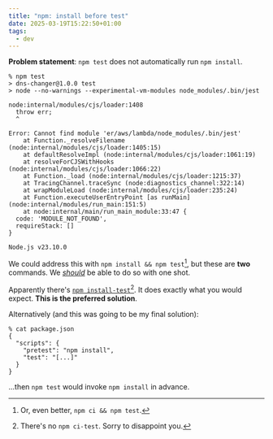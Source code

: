 ```yaml
---
title: "npm: install before test"
date: 2025-03-19T15:22:50+01:00
tags:
  - dev
---
```


**Problem statement**: `npm test` does not automatically run `npm install`.

```
% npm test
> dns-changer@1.0.0 test
> node --no-warnings --experimental-vm-modules node_modules/.bin/jest

node:internal/modules/cjs/loader:1408
  throw err;
  ^

Error: Cannot find module 'er/aws/lambda/node_modules/.bin/jest'
    at Function._resolveFilename (node:internal/modules/cjs/loader:1405:15)
    at defaultResolveImpl (node:internal/modules/cjs/loader:1061:19)
    at resolveForCJSWithHooks (node:internal/modules/cjs/loader:1066:22)
    at Function._load (node:internal/modules/cjs/loader:1215:37)
    at TracingChannel.traceSync (node:diagnostics_channel:322:14)
    at wrapModuleLoad (node:internal/modules/cjs/loader:235:24)
    at Function.executeUserEntryPoint [as runMain] (node:internal/modules/run_main:151:5)
    at node:internal/main/run_main_module:33:47 {
  code: 'MODULE_NOT_FOUND',
  requireStack: []
}

Node.js v23.10.0
```

We could address this with `npm install && npm test`[^1], but these are **two**
commands. We [_should_](https://datatracker.ietf.org/doc/html/rfc2119) be able
to do so with one shot.

Apparently there's [`npm
install-test`](https://docs.npmjs.com/cli/v7/commands/npm-install-test)[^2]. It does
exactly what you would expect. **This is the preferred solution**.

Alternatively (and this was going to be my final solution):

```
% cat package.json
{
  "scripts": {
    "pretest": "npm install",
    "test": "[...]"
  }
}
```

...then `npm test` would invoke `npm install` in advance.

[^1]: Or, even better, `npm ci && npm test`.

[^2]: There's no `npm ci-test`. Sorry to disappoint you.
